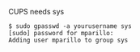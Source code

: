 CUPS needs sys
```
$ sudo gpasswd -a yourusername sys
[sudo] password for mparillo: 
Adding user mparillo to group sys
```
